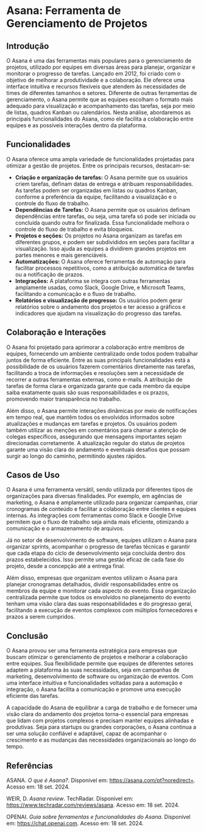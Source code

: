 # Asana: Ferramenta de Gerenciamento de Projetos

## Introdução

O Asana é uma das ferramentas mais populares para o gerenciamento de projetos, utilizado por equipes em diversas áreas para planejar, organizar e monitorar o progresso de tarefas. Lançado em 2012, foi criado com o objetivo de melhorar a produtividade e a colaboração. Ele oferece uma interface intuitiva e recursos flexíveis que atendem às necessidades de times de diferentes tamanhos e setores. Diferente de outras ferramentas de gerenciamento, o Asana permite que as equipes escolham o formato mais adequado para visualização e acompanhamento das tarefas, seja por meio de listas, quadros Kanban ou calendários. Nesta análise, abordaremos as principais funcionalidades do Asana, como ele facilita a colaboração entre equipes e as possíveis interações dentro da plataforma.

## Funcionalidades

O Asana oferece uma ampla variedade de funcionalidades projetadas para otimizar a gestão de projetos. Entre os principais recursos, destacam-se:

- **Criação e organização de tarefas:** O Asana permite que os usuários criem tarefas, definam datas de entrega e atribuam responsabilidades. As tarefas podem ser organizadas em listas ou quadros Kanban, conforme a preferência da equipe, facilitando a visualização e o controle do fluxo de trabalho.
- **Dependências de Tarefas:** O Asana permite que os usuários definam dependências entre tarefas, ou seja, uma tarefa só pode ser iniciada ou concluída quando outra for finalizada. Essa funcionalidade melhora o controle do fluxo de trabalho e evita bloqueios.
- **Projetos e seções:** Os projetos no Asana organizam as tarefas em diferentes grupos, e podem ser subdivididos em seções para facilitar a visualização. Isso ajuda as equipes a dividirem grandes projetos em partes menores e mais gerenciáveis.
- **Automatizações:** O Asana oferece ferramentas de automação para facilitar processos repetitivos, como a atribuição automática de tarefas ou a notificação de prazos.
- **Integrações:** A plataforma se integra com outras ferramentas amplamente usadas, como Slack, Google Drive, e Microsoft Teams, facilitando a comunicação e o fluxo de trabalho.
- **Relatórios e visualização de progresso:** Os usuários podem gerar relatórios sobre o andamento dos projetos e ter acesso a gráficos e indicadores que ajudam na visualização do progresso das tarefas.

## Colaboração e Interações

O Asana foi projetado para aprimorar a colaboração entre membros de equipes, fornecendo um ambiente centralizado onde todos podem trabalhar juntos de forma eficiente. Entre as suas principais funcionalidades está a possibilidade de os usuários fazerem comentários diretamente nas tarefas, facilitando a troca de informações e resoluções sem a necessidade de recorrer a outras ferramentas externas, como e-mails. A atribuição de tarefas de forma clara e organizada garante que cada membro da equipe saiba exatamente quais são suas responsabilidades e os prazos, promovendo maior transparência no trabalho. 

Além disso, o Asana permite interações dinâmicas por meio de notificações em tempo real, que mantêm todos os envolvidos informados sobre atualizações e mudanças em tarefas e projetos. Os usuários podem também utilizar as menções em comentários para chamar a atenção de colegas específicos, assegurando que mensagens importantes sejam direcionadas corretamente. A atualização regular do status de projetos garante uma visão clara do andamento e eventuais desafios que possam surgir ao longo do caminho, permitindo ajustes rápidos.

## Casos de Uso

O Asana é uma ferramenta versátil, sendo utilizada por diferentes tipos de organizações para diversas finalidades. Por exemplo, em agências de marketing, o Asana é amplamente utilizado para organizar campanhas, criar cronogramas de conteúdo e facilitar a colaboração entre clientes e equipes internas. As integrações com ferramentas como Slack e Google Drive permitem que o fluxo de trabalho seja ainda mais eficiente, otimizando a comunicação e o armazenamento de arquivos.

Já no setor de desenvolvimento de software, equipes utilizam o Asana para organizar sprints, acompanhar o progresso de tarefas técnicas e garantir que cada etapa do ciclo de desenvolvimento seja concluída dentro dos prazos estabelecidos. Isso permite uma gestão eficaz de cada fase do projeto, desde a concepção até a entrega final.

Além disso, empresas que organizam eventos utilizam o Asana para planejar cronogramas detalhados, dividir responsabilidades entre os membros da equipe e monitorar cada aspecto do evento. Essa organização centralizada permite que todos os envolvidos no planejamento do evento tenham uma visão clara das suas responsabilidades e do progresso geral, facilitando a execução de eventos complexos com múltiplos fornecedores e prazos a serem cumpridos.

## Conclusão 

O Asana provou ser uma ferramenta estratégica para empresas que buscam otimizar o gerenciamento de projetos e melhorar a colaboração entre equipes. Sua flexibilidade permite que equipes de diferentes setores adaptem a plataforma às suas necessidades, seja em campanhas de marketing, desenvolvimento de software ou organização de eventos. Com uma interface intuitiva e funcionalidades voltadas para a automação e integração, o Asana facilita a comunicação e promove uma execução eficiente das tarefas.

A capacidade do Asana de equilibrar a carga de trabalho e de fornecer uma visão clara do andamento dos projetos torna-o essencial para empresas que lidam com projetos complexos e precisam manter equipes alinhadas e produtivas. Seja para startups ou grandes corporações, o Asana continua a ser uma solução confiável e adaptável, capaz de acompanhar o crescimento e as mudanças das necessidades organizacionais ao longo do tempo.

## Referências

ASANA. *O que é Asana?*. Disponível em: <https://asana.com/pt?noredirect=>. Acesso em: 18 set. 2024.

WEIR, D. *Asana review*. TechRadar. Disponível em: <https://www.techradar.com/reviews/asana>. Acesso em: 18 set. 2024.

OPENAI. *Guia sobre ferramentas e funcionalidades do Asana*. Disponível em: <https://chat.openai.com>. Acesso em: 18 set. 2024.
